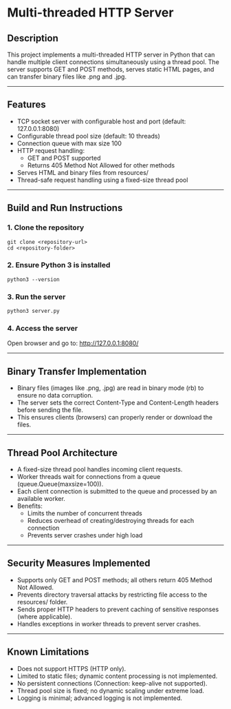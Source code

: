 # Multi-threaded HTTP Server

## Description

This project implements a multi-threaded HTTP server in Python that can handle multiple client connections simultaneously using a thread pool. The server supports GET and POST methods, serves static HTML pages, and can transfer binary files like .png and .jpg.

---

## Features

- TCP socket server with configurable host and port (default: 127.0.0.1:8080)
- Configurable thread pool size (default: 10 threads)
- Connection queue with max size 100
- HTTP request handling:
   - GET and POST supported
   - Returns 405 Method Not Allowed for other methods
- Serves HTML and binary files from resources/
- Thread-safe request handling using a fixed-size thread pool

---

## Build and Run Instructions

### **1. Clone the repository**
```
git clone <repository-url>
cd <repository-folder>
```

### **2. Ensure Python 3 is installed**
```
python3 --version
```

### **3. Run the server**
```
python3 server.py
```

### **4. Access the server**
Open browser and go to:
http://127.0.0.1:8080/

---

## Binary Transfer Implementation

- Binary files (images like .png, .jpg) are read in binary mode (rb) to ensure no data corruption.
- The server sets the correct Content-Type and Content-Length headers before sending the file.
- This ensures clients (browsers) can properly render or download the files.

---

## Thread Pool Architecture
- A fixed-size thread pool handles incoming client requests.
- Worker threads wait for connections from a queue (queue.Queue(maxsize=100)).
- Each client connection is submitted to the queue and processed by an available worker.
- Benefits:
  - Limits the number of concurrent threads
  - Reduces overhead of creating/destroying threads for each connection
  - Prevents server crashes under high load

---

## Security Measures Implemented
- Supports only GET and POST methods; all others return 405 Method Not Allowed.
- Prevents directory traversal attacks by restricting file access to the resources/ folder.
- Sends proper HTTP headers to prevent caching of sensitive responses (where applicable).
- Handles exceptions in worker threads to prevent server crashes.

---

## Known Limitations
- Does not support HTTPS (HTTP only).
- Limited to static files; dynamic content processing is not implemented.
- No persistent connections (Connection: keep-alive not supported).
- Thread pool size is fixed; no dynamic scaling under extreme load.
- Logging is minimal; advanced logging is not implemented.
